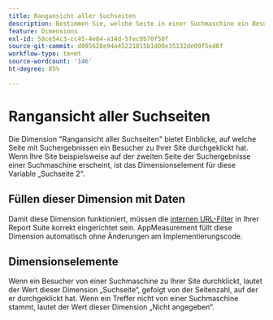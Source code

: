 ```yaml
---
title: Rangansicht aller Suchseiten
description: Bestimmen Sie, welche Seite in einer Suchmaschine ein Besucher zu Ihrer Site durchgeklickt hat.
feature: Dimensions
exl-id: 58ce54c3-cc45-4e84-a14d-5fec0b70f50f
source-git-commit: d095628e94a45221815b1d08e35132de09f5ed8f
workflow-type: tm+mt
source-wordcount: '146'
ht-degree: 85%

---
```


# Rangansicht aller Suchseiten

Die Dimension &quot;Rangansicht aller Suchseiten&quot;[](overview.md) bietet Einblicke, auf welche Seite mit Suchergebnissen ein Besucher zu Ihrer Site durchgeklickt hat. Wenn Ihre Site beispielsweise auf der zweiten Seite der Suchergebnisse einer Suchmaschine erscheint, ist das Dimensionselement für diese Variable „Suchseite 2“.

## Füllen dieser Dimension mit Daten

Damit diese Dimension funktioniert, müssen die [internen URL-Filter](/help/admin/admin/c-manage-report-suites/c-edit-report-suites/general/internal-url-filter-admin.md) in Ihrer Report Suite korrekt eingerichtet sein. AppMeasurement füllt diese Dimension automatisch ohne Änderungen am Implementierungscode.

## Dimensionselemente

Wenn ein Besucher von einer Suchmaschine zu Ihrer Site durchklickt, lautet der Wert dieser Dimension „Suchseite“, gefolgt von der Seitenzahl, auf der er durchgeklickt hat. Wenn ein Treffer nicht von einer Suchmaschine stammt, lautet der Wert dieser Dimension „Nicht angegeben“.
